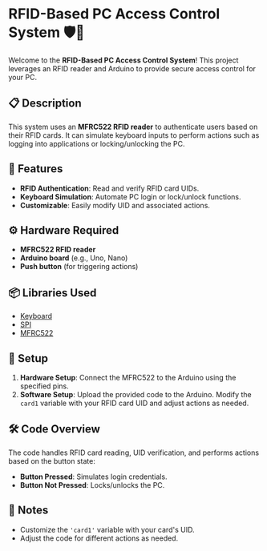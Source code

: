 # RFID-Based PC Access Control System 🛡️🔑

Welcome to the **RFID-Based PC Access Control System**! This project leverages an RFID reader and Arduino to provide secure access control for your PC.

## 📋 Description
This system uses an **MFRC522 RFID reader** to authenticate users based on their RFID cards. It can simulate keyboard inputs to perform actions such as logging into applications or locking/unlocking the PC.

## 🚀 Features
- **RFID Authentication**: Read and verify RFID card UIDs.
- **Keyboard Simulation**: Automate PC login or lock/unlock functions.
- **Customizable**: Easily modify UID and associated actions.

## ⚙️ Hardware Required
- **MFRC522 RFID reader**
- **Arduino board** (e.g., Uno, Nano)
- **Push button** (for triggering actions)

## 📦 Libraries Used
- [Keyboard](https://www.arduino.cc/en/Reference/Keyboard)
- [SPI](https://www.arduino.cc/en/Reference/SPI)
- [MFRC522](https://github.com/miguelbalboa/rfid)

## 🔧 Setup
1. **Hardware Setup**: Connect the MFRC522 to the Arduino using the specified pins.
2. **Software Setup**: Upload the provided code to the Arduino. Modify the `card1` variable with your RFID card UID and adjust actions as needed.

## 🛠️ Code Overview
The code handles RFID card reading, UID verification, and performs actions based on the button state:
- **Button Pressed**: Simulates login credentials.
- **Button Not Pressed**: Locks/unlocks the PC.

## 📝 Notes
- Customize the `'card1'` variable with your card's UID.
- Adjust the code for different actions as needed.
